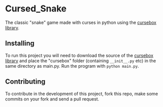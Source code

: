 # Cursed_Snake

The classic "snake" game made with curses in python using the
[cursebox library](https://github.com/Tenchi2xh/cursebox).

## Installing
To run this project you will need to download the source of the [cursebox library](https://github.com/Tenchi2xh/cursebox) and place the "cursebox" folder
(containing `__init__.py` etc) in the same directory as main.py. Run the program
with `python main.py`.

## Contributing
To contribute in the development of this project, fork this repo, make some
commits on your fork and send a pull request.
